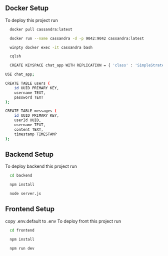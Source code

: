 
## Docker Setup

To deploy this project run

```bash
  docker pull cassandra:latest
```
```bash
  docker run --name cassandra -d -p 9042:9042 cassandra:latest
```
```bash
  winpty docker exec -it cassandra bash
```
```bash
  cqlsh
```
```bash
  CREATE KEYSPACE chat_app WITH REPLICATION = { 'class' : 'SimpleStrategy', 'replication_factor' : 1 };

USE chat_app;

CREATE TABLE users (
    id UUID PRIMARY KEY,
    username TEXT,
    password TEXT
);

CREATE TABLE messages (
    id UUID PRIMARY KEY,
    userId UUID,
    username TEXT,
    content TEXT,
    timestamp TIMESTAMP
);
```


## Backend Setup

To deploy backend this project run

```bash
  cd backend
``` 
```bash
  npm install
```
```bash
  node server.js
```
## Frontend Setup
copy .env.default to .env
To deploy front this project run

```bash
  cd frontend
``` 
```bash
  npm install
```
```bash
  npm run dev
```